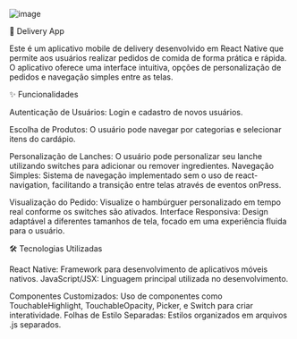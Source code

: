 ![image](https://github.com/user-attachments/assets/4c48fc88-0835-4cc5-9dfb-398aa90dbfcf)



📱 Delivery App

Este é um aplicativo mobile de delivery desenvolvido em React Native que permite aos usuários realizar pedidos de comida de forma prática e rápida. 
O aplicativo oferece uma interface intuitiva, opções de personalização de pedidos e navegação simples entre as telas.

✨ Funcionalidades

Autenticação de Usuários: Login e cadastro de novos usuários.

Escolha de Produtos: O usuário pode navegar por categorias e selecionar itens do cardápio.

Personalização de Lanches: O usuário pode personalizar seu lanche utilizando switches para adicionar ou remover ingredientes.
Navegação Simples: Sistema de navegação implementado sem o uso de react-navigation, facilitando a transição entre telas através de eventos onPress.

Visualização do Pedido: Visualize o hambúrguer personalizado em tempo real conforme os switches são ativados.
Interface Responsiva: Design adaptável a diferentes tamanhos de tela, focado em uma experiência fluida para o usuário.

🛠️ Tecnologias Utilizadas

React Native: Framework para desenvolvimento de aplicativos móveis nativos.
JavaScript/JSX: Linguagem principal utilizada no desenvolvimento.

Componentes Customizados: Uso de componentes como TouchableHighlight, TouchableOpacity, Picker, e Switch para criar interatividade.
Folhas de Estilo Separadas: Estilos organizados em arquivos .js separados.
